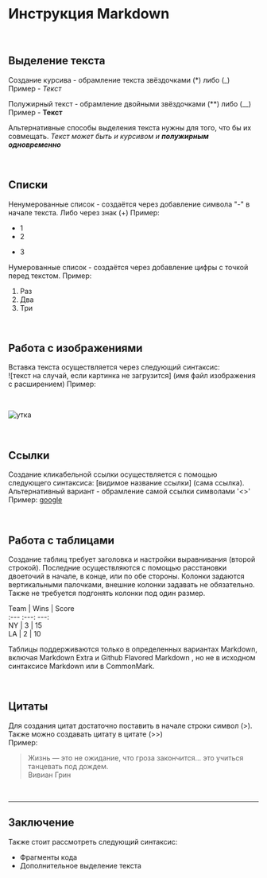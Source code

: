# Инструкция Markdown

<br>

## Выделение текста
Создание курсива - обрамление текста звёздочками (*) либо (_)<br>
Пример - *Текст*

Полужирный текст - обрамление двойными звёздочками (**) либо (__)<br>
Пример - **Текст**

Альтернативные способы выделения текста нужны для того, что бы их совмещать. 
_Текст может быть и курсивом и **полужирным одновременно**_

<br>

## Списки
Ненумерованные список - создаётся через добавление символа "-" в начале текста. Либо через знак (+)
Пример:  
- 1
- 2
+ 3

  
Нумерованные список - создаётся через добавление цифры с точкой перед текстом.
Пример:
1. Раз
2. Два
3. Три

<br>

## Работа с изображениями

Вставка текста осуществляется через следующий синтаксис:<br>
![текст на случай, если картинка не загрузится] (имя файл изображения с расширением)
Пример:

<br>

![утка](duck.webp)

<br>

## Ссылки

Создание кликабельной ссылки осуществляется с помощью следующего синтаксиса:
[видимое название ссылки] (сама ссылка). Альтернативный вариант - обрамление самой ссылки символами '<>'  
Пример:
[google](https://www.google.com/)
  
<br>


## Работа с таблицами

Cоздание таблиц требует заголовка и настройки выравнивания (второй строкой). Последние осуществляются с помощью расстановки двоеточий в начале, в конце, или по обе стороны. Колонки задаются вертикальными палочками, внешние колонки задавать не обязательно. Также не требуется подгонять колонки под один размер.

Team | Wins | Score  
:--- :---: ---:  
NY | 3 | 15  
LA | 2 | 10

Таблицы поддерживаются только в определенных вариантах Markdown, включая Markdown Extra и Github Flavored Markdown , но не в исходном синтаксисе Markdown или в CommonMark.


<br>

## Цитаты

Для создания цитат достаточно поставить в начале строки символ (>). Также можно создавать цитату в цитате (>>)  
Пример: 
> Жизнь — это не ожидание, что гроза закончится...  это учиться танцевать под дождем.  
Вивиан Грин

<br>

**** 

## Заключение

Также стоит рассмотреть следующий синтаксис:

 - Фрагменты кода
 - Дополнительное выделение текста